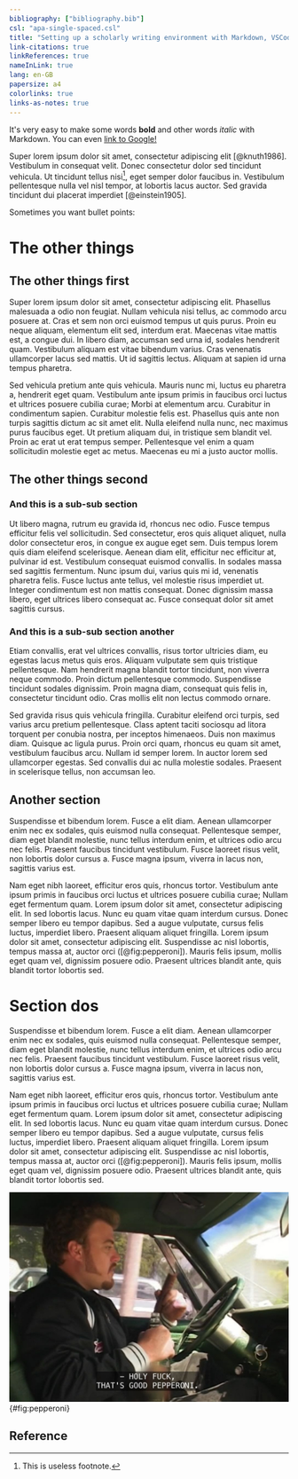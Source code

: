 ```yaml
---
bibliography: ["bibliography.bib"]
csl: "apa-single-spaced.csl"
title: "Setting up a scholarly writing environment with Markdown, VSCodium and pandoc"
link-citations: true
linkReferences: true
nameInLink: true
lang: en-GB
papersize: a4
colorlinks: true
links-as-notes: true
---
```


It's very easy to make some words **bold** and other words *italic* with Markdown. You can even [link to Google!](http://www.google.com)

Super lorem ipsum dolor sit amet, consectetur adipiscing elit [@knuth1986]. Vestibulum in consequat velit. Donec consectetur dolor sed tincidunt vehicula. Ut tincidunt tellus nisi[^1], eget semper dolor faucibus in. Vestibulum pellentesque nulla vel nisl tempor, at lobortis lacus auctor. Sed gravida tincidunt dui placerat imperdiet [@einstein1905].

[^1]: This is useless footnote.

Sometimes you want bullet points:

# The other things

## The other things first

Super lorem ipsum dolor sit amet, consectetur adipiscing elit. Phasellus malesuada a odio non feugiat. Nullam vehicula nisi tellus, ac commodo arcu posuere at. Cras et sem non orci euismod tempus ut quis purus. Proin eu neque aliquam, elementum elit sed, interdum erat. Maecenas vitae mattis est, a congue dui. In libero diam, accumsan sed urna id, sodales hendrerit quam. Vestibulum aliquam est vitae bibendum varius. Cras venenatis ullamcorper lacus sed mattis. Ut id sagittis lectus. Aliquam at sapien id urna tempus pharetra.

Sed vehicula pretium ante quis vehicula. Mauris nunc mi, luctus eu pharetra a, hendrerit eget quam. Vestibulum ante ipsum primis in faucibus orci luctus et ultrices posuere cubilia curae; Morbi at elementum arcu. Curabitur in condimentum sapien. Curabitur molestie felis est. Phasellus quis ante non turpis sagittis dictum ac sit amet elit. Nulla eleifend nulla nunc, nec maximus purus faucibus eget. Ut pretium aliquam dui, in tristique sem blandit vel. Proin ac erat ut erat tempus semper. Pellentesque vel enim a quam sollicitudin molestie eget ac metus. Maecenas eu mi a justo auctor mollis.

## The other things second

### And this is a sub-sub section

Ut libero magna, rutrum eu gravida id, rhoncus nec odio. Fusce tempus efficitur felis vel sollicitudin. Sed consectetur, eros quis aliquet aliquet, nulla dolor consectetur eros, in congue ex augue eget sem. Duis tempus lorem quis diam eleifend scelerisque. Aenean diam elit, efficitur nec efficitur at, pulvinar id est. Vestibulum consequat euismod convallis. In sodales massa sed sagittis fermentum. Nunc ipsum dui, varius quis mi id, venenatis pharetra felis. Fusce luctus ante tellus, vel molestie risus imperdiet ut. Integer condimentum est non mattis consequat. Donec dignissim massa libero, eget ultrices libero consequat ac. Fusce consequat dolor sit amet sagittis cursus.

### And this is a sub-sub section another

Etiam convallis, erat vel ultrices convallis, risus tortor ultricies diam, eu egestas lacus metus quis eros. Aliquam vulputate sem quis tristique pellentesque. Nam hendrerit magna blandit tortor tincidunt, non viverra neque commodo. Proin dictum pellentesque commodo. Suspendisse tincidunt sodales dignissim. Proin magna diam, consequat quis felis in, consectetur tincidunt odio. Cras mollis elit non lectus commodo ornare.

Sed gravida risus quis vehicula fringilla. Curabitur eleifend orci turpis, sed varius arcu pretium pellentesque. Class aptent taciti sociosqu ad litora torquent per conubia nostra, per inceptos himenaeos. Duis non maximus diam. Quisque ac ligula purus. Proin orci quam, rhoncus eu quam sit amet, vestibulum faucibus arcu. Nullam id semper lorem. In auctor lorem sed ullamcorper egestas. Sed convallis dui ac nulla molestie sodales. Praesent in scelerisque tellus, non accumsan leo.

## Another section

Suspendisse et bibendum lorem. Fusce a elit diam. Aenean ullamcorper enim nec ex sodales, quis euismod nulla consequat. Pellentesque semper, diam eget blandit molestie, nunc tellus interdum enim, et ultrices odio arcu nec felis. Praesent faucibus tincidunt vestibulum. Fusce laoreet risus velit, non lobortis dolor cursus a. Fusce magna ipsum, viverra in lacus non, sagittis varius est.

Nam eget nibh laoreet, efficitur eros quis, rhoncus tortor. Vestibulum ante ipsum primis in faucibus orci luctus et ultrices posuere cubilia curae; Nullam eget fermentum quam. Lorem ipsum dolor sit amet, consectetur adipiscing elit. In sed lobortis lacus. Nunc eu quam vitae quam interdum cursus. Donec semper libero eu tempor dapibus. Sed a augue vulputate, cursus felis luctus, imperdiet libero. Praesent aliquam aliquet fringilla. Lorem ipsum dolor sit amet, consectetur adipiscing elit. Suspendisse ac nisl lobortis, tempus massa at, auctor orci ([@fig:pepperoni]). Mauris felis ipsum, mollis eget quam vel, dignissim posuere odio. Praesent ultrices blandit ante, quis blandit tortor lobortis sed. 

# Section dos

Suspendisse et bibendum lorem. Fusce a elit diam. Aenean ullamcorper enim nec ex sodales, quis euismod nulla consequat. Pellentesque semper, diam eget blandit molestie, nunc tellus interdum enim, et ultrices odio arcu nec felis. Praesent faucibus tincidunt vestibulum. Fusce laoreet risus velit, non lobortis dolor cursus a. Fusce magna ipsum, viverra in lacus non, sagittis varius est.

Nam eget nibh laoreet, efficitur eros quis, rhoncus tortor. Vestibulum ante ipsum primis in faucibus orci luctus et ultrices posuere cubilia curae; Nullam eget fermentum quam. Lorem ipsum dolor sit amet, consectetur adipiscing elit. In sed lobortis lacus. Nunc eu quam vitae quam interdum cursus. Donec semper libero eu tempor dapibus. Sed a augue vulputate, cursus felis luctus, imperdiet libero. Praesent aliquam aliquet fringilla. Lorem ipsum dolor sit amet, consectetur adipiscing elit. Suspendisse ac nisl lobortis, tempus massa at, auctor orci ([@fig:pepperoni]). Mauris felis ipsum, mollis eget quam vel, dignissim posuere odio. Praesent ultrices blandit ante, quis blandit tortor lobortis sed. 


![Ricky eating a good pepperoni](images/ricky.jpg){#fig:pepperoni}

## Reference